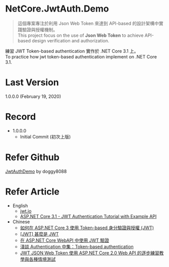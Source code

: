 # NetCore.JwtAuth.Demo
> 這個專案專注於利用 Json Web Token 來達到 API-based 的設計架構中實踐驗證與授權機制。  
> This project focus on the use of **Json Web Token** to achieve API-based design verification and authorization.  

練習 JWT Token-based authentication 實作於 .NET Core 3.1 上。  
To practice how jwt token-based authentication implement on .NET Core 3.1.  

# Last Version
1.0.0.0 (February 19, 2020)
# Record
* 1.0.0.0
  * Initial Commit (初次上版)
# Refer Github
[JwtAuthDemo](https://github.com/doggy8088/JwtAuthDemo) by doggy8088  
# Refer Article
* English
  * [jwt.io](https://jwt.io/)  
  * [ASP.NET Core 3.1 - JWT Authentication Tutorial with Example API](https://jasonwatmore.com/post/2019/10/11/aspnet-core-3-jwt-authentication-tutorial-with-example-api)  
* Chinese
  * [如何在 ASP.NET Core 3 使用 Token-based 身分驗證與授權 (JWT)](https://blog.miniasp.com/post/2019/12/16/How-to-use-JWT-token-based-auth-in-aspnet-core-31)  
  * [\[JWT\] 甚麼是 JWT](https://dotblogs.com.tw/yc421206/2019/01/07/what_is_jwt)
  * [在 ASP.NET Core WebAPI 中使用 JWT 驗證](https://poychang.github.io/authenticating-jwt-tokens-in-asp-net-core-webapi/)  
  * [淺談 Authentication 中集：Token-based authentication](https://medium.com/@xumingyo/%E6%B7%BA%E8%AB%87-authentication-%E4%B8%AD%E9%9B%86-token-based-authentication-90139fbcb897)
  * [JWT JSON Web Token 使用 ASP.NET Core 2.0 Web API 的逐步練習教學與各種情境測試](https://csharpkh.blogspot.com/2018/04/jwt-json-web-token-aspnet-core.html)